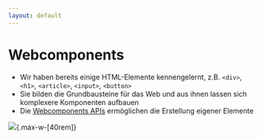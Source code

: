 ```yaml
---
layout: default
---
```


# Webcomponents <SubHeading text="Intro"/>

<div class="grid grid-cols-12 gap-6">
<div class="col-span-12">

- Wir haben bereits einige HTML-Elemente kennengelernt, z.B. `<div>`, `<h1>`, `<article>`, `<input>`, `<button>`
- Sie bilden die Grundbausteine für das Web und aus ihnen lassen sich komplexere Komponenten aufbauen
- Die [Webcomponents APIs](https://developer.mozilla.org/en-US/docs/Web/API/Web_components) ermöglichen die Erstellung eigener Elemente

![](/images/webcomponent-timer.gif){.max-w-[40rem]}

</div>
</div>

<PageNumber/>
